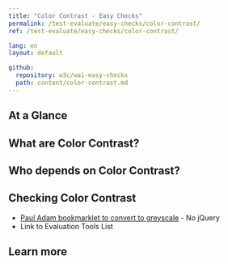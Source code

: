 ```yaml
---
title: "Color Contrast - Easy Checks"
permalink: /test-evaluate/easy-checks/color-contrast/
ref: /test-evaluate/easy-checks/color-contrast/

lang: en
layout: default

github:
  repository: w3c/wai-easy-checks
  path: content/color-contrast.md
---
```


## At a Glance

## What are Color Contrast?

## Who depends on Color Contrast?

## Checking Color Contrast

* [Paul Adam bookmarklet to convert to greyscale](https://pauljadam.com/demos/svg-line-chart.html) - No jQuery
* Link to Evaluation Tools List

## Learn more

